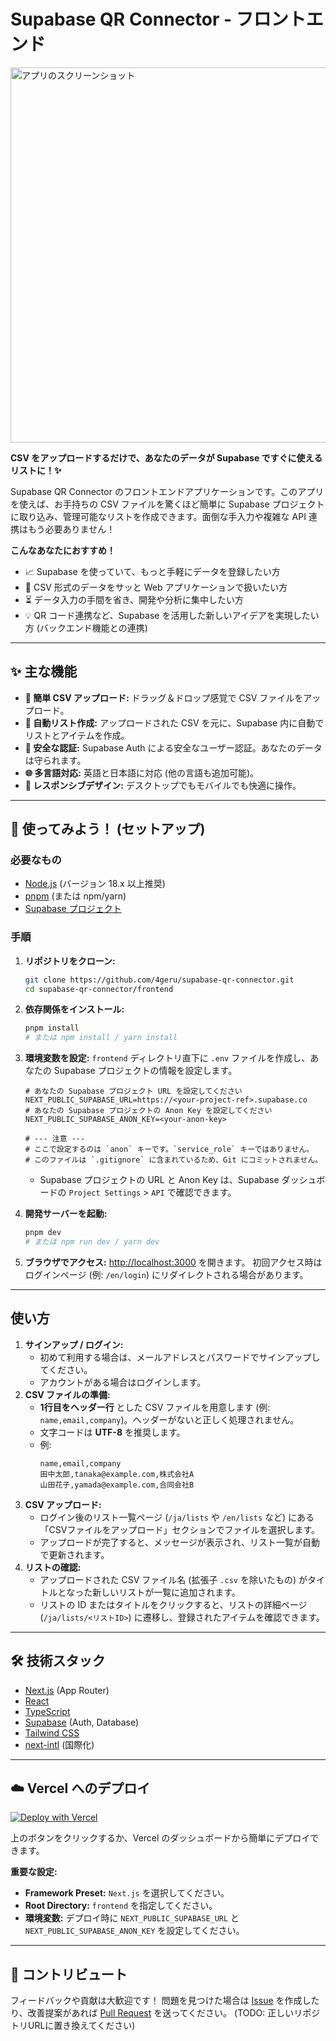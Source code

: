 # Supabase QR Connector - フロントエンド

<img src="[ここに魅力的なスクリーンショットか GIF を挿入]" alt="アプリのスクリーンショット" width="600">

**CSV をアップロードするだけで、あなたのデータが Supabase ですぐに使えるリストに！✨**

Supabase QR Connector のフロントエンドアプリケーションです。このアプリを使えば、お手持ちの CSV ファイルを驚くほど簡単に Supabase プロジェクトに取り込み、管理可能なリストを作成できます。面倒な手入力や複雑な API 連携はもう必要ありません！

**こんなあなたにおすすめ！**

*   📈 Supabase を使っていて、もっと手軽にデータを登録したい方
*   📄 CSV 形式のデータをサッと Web アプリケーションで扱いたい方
*   ⏳ データ入力の手間を省き、開発や分析に集中したい方
*   💡 QR コード連携など、Supabase を活用した新しいアイデアを実現したい方 (バックエンド機能との連携)

---

## ✨ 主な機能

*   **🚀 簡単 CSV アップロード:** ドラッグ＆ドロップ感覚で CSV ファイルをアップロード。
*   **📄 自動リスト作成:** アップロードされた CSV を元に、Supabase 内に自動でリストとアイテムを作成。
*   **🔐 安全な認証:** Supabase Auth による安全なユーザー認証。あなたのデータは守られます。
*   **🌐 多言語対応:** 英語と日本語に対応 (他の言語も追加可能)。
*   **📱 レスポンシブデザイン:** デスクトップでもモバイルでも快適に操作。

---

## 🚀 使ってみよう！ (セットアップ)

### 必要なもの

*   [Node.js](https://nodejs.org/) (バージョン 18.x 以上推奨)
*   [pnpm](https://pnpm.io/) (または npm/yarn)
*   [Supabase プロジェクト](https://supabase.com/)

### 手順

1.  **リポジトリをクローン:**
    ```bash
    git clone https://github.com/4geru/supabase-qr-connector.git
    cd supabase-qr-connector/frontend
    ```

2.  **依存関係をインストール:**
    ```bash
    pnpm install
    # または npm install / yarn install
    ```

3.  **環境変数を設定:**
    `frontend` ディレクトリ直下に `.env` ファイルを作成し、あなたの Supabase プロジェクトの情報を設定します。

    ```dotenv:.env
    # あなたの Supabase プロジェクト URL を設定してください
    NEXT_PUBLIC_SUPABASE_URL=https://<your-project-ref>.supabase.co
    # あなたの Supabase プロジェクトの Anon Key を設定してください
    NEXT_PUBLIC_SUPABASE_ANON_KEY=<your-anon-key>

    # --- 注意 ---
    # ここで設定するのは `anon` キーです。`service_role` キーではありません。
    # このファイルは `.gitignore` に含まれているため、Git にコミットされません。
    ```
    *   Supabase プロジェクトの URL と Anon Key は、Supabase ダッシュボードの `Project Settings` > `API` で確認できます。

4.  **開発サーバーを起動:**
    ```bash
    pnpm dev
    # または npm run dev / yarn dev
    ```

5.  **ブラウザでアクセス:**
    [http://localhost:3000](http://localhost:3000) を開きます。 初回アクセス時はログインページ (例: `/en/login`) にリダイレクトされる場合があります。

---

## 使い方

1.  **サインアップ / ログイン:**
    *   初めて利用する場合は、メールアドレスとパスワードでサインアップしてください。
    *   アカウントがある場合はログインします。
2.  **CSV ファイルの準備:**
    *   **1行目をヘッダー行** とした CSV ファイルを用意します (例: `name,email,company`)。ヘッダーがないと正しく処理されません。
    *   文字コードは **UTF-8** を推奨します。
    *   例:
        ```csv
        name,email,company
        田中太郎,tanaka@example.com,株式会社A
        山田花子,yamada@example.com,合同会社B
        ```
3.  **CSV アップロード:**
    *   ログイン後のリスト一覧ページ (`/ja/lists` や `/en/lists` など) にある「CSVファイルをアップロード」セクションでファイルを選択します。
    *   アップロードが完了すると、メッセージが表示され、リスト一覧が自動で更新されます。
4.  **リストの確認:**
    *   アップロードされた CSV ファイル名 (拡張子 `.csv` を除いたもの) がタイトルとなった新しいリストが一覧に追加されます。
    *   リストの ID またはタイトルをクリックすると、リストの詳細ページ (`/ja/lists/<リストID>`) に遷移し、登録されたアイテムを確認できます。

---

## 🛠️ 技術スタック

*   [Next.js](https://nextjs.org/) (App Router)
*   [React](https://react.dev/)
*   [TypeScript](https://www.typescriptlang.org/)
*   [Supabase](https://supabase.com/) (Auth, Database)
*   [Tailwind CSS](https://tailwindcss.com/)
*   [next-intl](https://next-intl-docs.vercel.app/) (国際化)

---

## ☁️ Vercel へのデプロイ

[![Deploy with Vercel](https://vercel.com/button)](https://vercel.com/new/clone?repository-url=https://github.com/4geru/supabase-qr-connector.git&env=NEXT_PUBLIC_SUPABASE_URL,NEXT_PUBLIC_SUPABASE_ANON_KEY&project-name=supabase-qr-connector-frontend&repository-name=supabase-qr-connector-frontend&root-directory=frontend)

上のボタンをクリックするか、Vercel のダッシュボードから簡単にデプロイできます。

**重要な設定:**

*   **Framework Preset:** `Next.js` を選択してください。
*   **Root Directory:** `frontend` を指定してください。
*   **環境変数:** デプロイ時に `NEXT_PUBLIC_SUPABASE_URL` と `NEXT_PUBLIC_SUPABASE_ANON_KEY` を設定してください。

---

## 🙌 コントリビュート

フィードバックや貢献は大歓迎です！ 問題を見つけた場合は [Issue](https://github.com/4geru/supabase-qr-connector/issues) を作成したり、改善提案があれば [Pull Request](https://github.com/4geru/supabase-qr-connector/pulls) を送ってください。 (TODO: 正しいリポジトリURLに置き換えてください)
